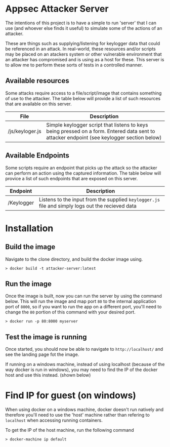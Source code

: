 # Appsec Attacker Server
The intentions of this project is to have a simple to run 'server' that I can use (and whoever else finds it useful) to simulate some of the actions of an attacker.

These are things such as supplying/listening for keylogger data that could be referenced in an attack. In real-world, these resources and/or scripts may be placed on an atackers system or other vulnerable environment that an attacker has compromised and is using as a host for these. This server is to allow me to perform these sorts of tests in a controlled manner.


## Available resources

Some attacks require access to a file/script/image that contains something of use to the attacker. The table below will provide a list of such resources that are available on this server.

| File                 |   Description  |
|----------------------|----------------|
| /js/keyloger.js      |   Simple keylogger script that listens to keys being pressed on a form. Entered data sent to attacker endpoint (see keylogger section below) |

## Available Endpoints

Some scripts require an endpoint that picks up the attack so the attacker can perform an action using the captured information. The table below will provice a list of such endpoints that are exposed on this server.

| Endpoint       | Description |
| ---------------|-------------|
| /Keylogger     |  Listens to the input from the supplied `keylogger.js` file and simply logs out the recieved data |


# Installation

## Build the image
Navigate to the clone directory, and build the docker image using.
```
> docker build -t attacker-server:latest
```
## Run the image
Once the image is built, now you can run the server by using the command below. This will run the image and map port `80` to the internal application port of `8000`, so if you want to run the app on a different port, you'll need to change the `80` portion of this command with your desired port.
```
> docker run -p 80:8000 myserver
```
## Test the image is running
Once started, you should now be able to navigate to `http://localhost/` and see the landing page fot the image.

If running on a windows machine, instead of using localhost (because of the way docker is run in windows), you may need to find the IP of the docker host and use this instead. (shown below)

# Find IP for guest (on windows)
When using docker on a windows machine, docker doesn't run natively and therefore you'll need to use the 'host' machine rather than refering to `localhost` when accessing running containers.

To get the IP of the host machine, run the following command
```
> docker-machine ip default
```
